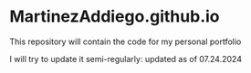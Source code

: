 # MartinezAddiego.github.io
This repository will contain the code for my personal portfolio

I will try to update it semi-regularly: updated as of 07.24.2024

